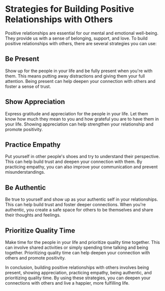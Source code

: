 Strategies for Building Positive Relationships with Others
============================================================================================

Positive relationships are essential for our mental and emotional well-being. They provide us with a sense of belonging, support, and love. To build positive relationships with others, there are several strategies you can use:

Be Present
----------

Show up for the people in your life and be fully present when you're with them. This means putting away distractions and giving them your full attention. Being present can help deepen your connection with others and foster a sense of trust.

Show Appreciation
-----------------

Express gratitude and appreciation for the people in your life. Let them know how much they mean to you and how grateful you are to have them in your life. Showing appreciation can help strengthen your relationship and promote positivity.

Practice Empathy
----------------

Put yourself in other people's shoes and try to understand their perspective. This can help build trust and deepen your connection with them. By practicing empathy, you can also improve your communication and prevent misunderstandings.

Be Authentic
------------

Be true to yourself and show up as your authentic self in your relationships. This can help build trust and foster deeper connections. When you're authentic, you create a safe space for others to be themselves and share their thoughts and feelings.

Prioritize Quality Time
-----------------------

Make time for the people in your life and prioritize quality time together. This can involve shared activities or simply spending time talking and being together. Prioritizing quality time can help deepen your connection with others and promote positivity.

In conclusion, building positive relationships with others involves being present, showing appreciation, practicing empathy, being authentic, and prioritizing quality time. By using these strategies, you can deepen your connections with others and live a happier, more fulfilling life.



